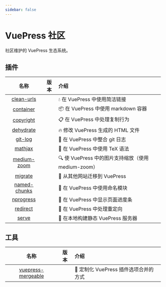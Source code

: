 ```yaml
---
sidebar: false
---
```


# VuePress 社区

社区维护的 VuePress 生态系统。

## 插件

| 名称 | 版本 | 介绍 |
|:-:|:-:|:- |
| [clean-urls](./plugins/clean-urls.md) | <NpmLink pkg="vuepress-plugin-clean-urls"/> | :droplet: 在 VuePress 中使用简洁链接 |
| [container](./plugins/container.md) | <NpmLink pkg="vuepress-plugin-container"/> | :package: 在 VuePress 中使用 markdown 容器 |
| [copyright](./plugins/copyright.md) | <NpmLink pkg="vuepress-plugin-copyright"/> | :clipboard: 在 VuePress 中处理复制行为 |
| [dehydrate](./plugins/dehydrate.md) | <NpmLink pkg="vuepress-plugin-dehydrate"/> | :fire: 修改 VuePress 生成的 HTML 文件 |
| [git-log](./plugins/git-log.md) | <NpmLink pkg="vuepress-plugin-git-log"/> | :floppy_disk: 在 VuePress 中整合 git 日志 |
| [mathjax](./plugins/mathjax.md) | <NpmLink pkg="vuepress-plugin-mathjax"/> | :page_with_curl: 在 VuePress 中使用 TeX 语法 |
| [medium-zoom](./plugins/medium-zoom.md) | <NpmLink pkg="vuepress-plugin-medium-zoom"/> | :mag: 使 VuePress 中的图片支持缩放（使用 medium-zoom） |
| [migrate](./plugins/migrate.md) | <NpmLink pkg="vuepress-plugin-migrate"/> | :paw_prints: 从其他网站迁移到 VuePress |
| [named-chunks](./plugins/named-chunks.md) | <NpmLink pkg="vuepress-plugin-named-chunks"/> | :name_badge: 在 VuePress 中使用命名模块 |
| [nprogress](./plugins/nprogress.md) | <NpmLink pkg="vuepress-plugin-nprogress"/> | :running: 在 VuePress 中显示页面进度条 |
| [redirect](./plugins/redirect.md) | <NpmLink pkg="vuepress-plugin-redirect"/> | :traffic_light: 在 VuePress 中处理重定向 |
| [serve](./plugins/serve.md) | <NpmLink pkg="vuepress-plugin-serve"/> | :key: 在本地构建静态 VuePress 服务器 |

## 工具

| 名称 | 版本 | 介绍 |
|:-:|:-:|:- |
| [vuepress-mergeable](./tools/mergeable.md) | <NpmLink pkg="vuepress-mergeable"/> | :crystal_ball: 定制化 VuePress 插件选项合并的方式 |
